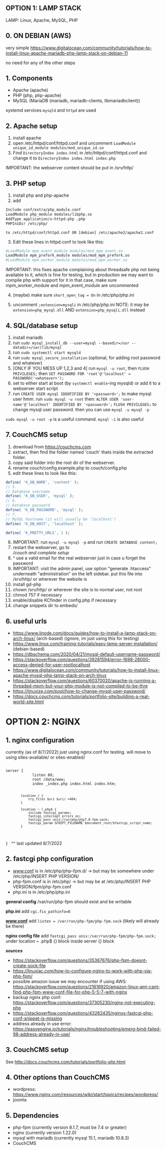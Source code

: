 ## OPTION 1: LAMP STACK
LAMP: Linux, Apache, MySQL, PHP

## 0. ON DEBIAN (AWS)
very simple
https://www.digitalocean.com/community/tutorials/how-to-install-linux-apache-mariadb-php-lamp-stack-on-debian-11

no need for any of the other steps

## 1. Components
- Apache (apache)
- PHP (php, php-apache)
- MySQL (MariaDB (mariadb, mariadb-clients, libmariadbclient))

systemd services `mysqld` and `httpd` are used

## 2. Apache setup
1. install apache
2. open /etc/httpd/conf/httpd.conf and uncomment `LoadModule unique_id_module modules/mod_unique_id.so`
3. Find `DirectoryIndex index.html` in /etc/httpd/conf/httpd.conf and change it to `DirectoryIndex index.html index.php`

IMPORTANT: the webserver content should be put in /srv/http/

## 3. PHP setup
1. install php and php-apache
2. add 
```sh
Include conf/extra/php_module.conf
LoadModule php_module modules/libphp.so
AddType application/x-httpd-php .php
PHPIniDir /etc/php/
```
    to /etc/httpd/conf/httpd.conf OR [debian] /etc/apache2/apache2.conf

3. Edit these lines in httpd.conf to look like this:
```sh
#LoadModule mpm_event_module modules/mod_mpm_event.so
LoadModule mpm_prefork_module modules/mod_mpm_prefork.so
#LoadModule mpm_worker_module modules/mod_mpm_worker.so
```

IMPORTANT: this fixes apache complaining about threadsafe php not being available to it, which is fine for testing, but in production we may want to compile php with support for it
in that case, make sure mpm_worker_module and mpm_event_module are uncommented

4. (maybe) make sure `short_open_tag = On` in /etc/php/php.ini

5. uncomment `;extension=mysqli` in /etc/php/php.ini
   NOTE: it may be `extension=php_mysql.dll` AND `extension=php_mysqli.dll` instead

## 4. SQL/database setup
1. install mariadb 
2. run `sudo mysql_install_db --user=mysql --basedir=/usr --datadir=/var/lib/mysql`
3. run `sudo systemctl start mysqld`
4. run `sudo mysql_secure_installation` (optional, for adding root password and whatever)
5. [ONLY IF YOU MESS UP 1,2,3 and 4] run `mysql -u root`, then `FLUSH PRIVILEGES;` then `SET PASSWORD FOR 'root'@'localhost' = PASSWORD('<whatever>');`
6. set to either start at boot (by `systemctl enable`-ing mysqld) or add it to a webserver start script
7. run `CREATE USER mysql IDENTIFIED BY '<password>';` to make mysql user
hmm. run `sudo mysql -u root` then:
    `ALTER USER 'user-name'@'localhost' IDENTIFIED BY '<password>';`
    `FLUSH PRIVILEGES;`
    to change mysql user password.
    then you can use `mysql -u mysql -p`


`sudo mysql -u root -p` is a useful command.
`mysql -i` is also useful

## 7. CouchCMS setup
1. download from https://couchcms.com
2. extract, then find the folder named 'couch' thats inside the extracted folder.
3. copy said folder into the root dir of the webserver.
4. rename couch/config.example.php to couch/config.php
5. edit these lines to look like this:
```php
define( 'K_DB_NAME', 'content' );
// 5.
// Database username
define( 'K_DB_USER', 'mysql' );
// 6.
// Database password
define( 'K_DB_PASSWORD', 'mysql' );
// 7.
// MySQL hostname (it will usually be 'localhost')
define( 'K_DB_HOST', 'localhost' );

define( 'K_PRETTY_URLS', 1 );
```
6. IMPORTANT: run `mysql -u mysql -p` and run `CREATE DATABASE content;`
7. restart the webserver, go to <address>/couch and complete setup
8. ^ use a valid email for the real webserver just in case u forget the password
9. IMPORTANT: visit the admin panel, use option "generate .htaccess" underneath "administration" on the left sidebar.
put this file into /srv/http/ or wherever the website is
10. install gd-php
11. chown /srv/http/ or wherever the site is to normal user, not root
12. chmod 757 if necessary
13. enable/disable KCfinder in config.php if necessary
14. change snippets dir to embeds/

## 6. useful urls
- https://www.linode.com/docs/guides/how-to-install-a-lamp-stack-on-arch-linux/ (arch-based) (ignore, im just using this for testing)
- https://www.linux.com/training-tutorials/easy-lamp-server-installation/ (debian-based)
- https://dbschema.com/2020/04/21/mysql-default-username-password/
- https://stackoverflow.com/questions/39281594/error-1698-28000-access-denied-for-user-rootlocalhost
- https://www.digitalocean.com/community/tutorials/how-to-install-linux-apache-mysql-php-lamp-stack-on-arch-linux
- https://stackoverflow.com/questions/60370020/apache-is-running-a-threaded-mpm-but-your-php-module-is-not-compiled-to-be-thre
- https://linuxize.com/post/how-to-change-mysql-user-password/
- https://docs.couchcms.com/tutorials/portfolio-site/building-a-real-world-site.html

# OPTION 2: NGINX

## 1. nginx configuration
currently (as of 8/7/2022) just using nginx.conf for testing.
will move to using sites-available/ or sites-enabled/

<code>
server {
            listen 80;
            root /data/www;
            index _index.php index.html index.htm;

            location / {
                try_files $uri $uri/ =404;
            }

            location ~ \.php$ {
                include fastcgi_params;                
                fastcgi_intercept_errors on;
                fastcgi_pass unix:/run/php/php7.0-fpm.sock;
                fastcgi_param SCRIPT_FILENAME $document_root/$fastcgi_script_name;
            }
}
</code> ^^ last updated 8/7/2022


## 2. fastcgi php configuration
 - www.conf is in /etc/php/php-fpm.d/ -> but may be somewhere under /etc/php/INSERT PHP VERSION/
 - php-fpm.conf is in /etc/php/ -> but may be at /etc/php/INSERT PHP VERSION/fpm/php-fpm.conf
 - php.ini is in /etc/php/php.ini

**general config**
/var/run/php-fpm should exist and be writable

**php.ini**
add `cgi.fix_pathinfo=0`

**www.conf**
add `listen = /var/run/php-fpm/php-fpm.sock` (likely will already be there)

**nginx config file**
add `fastcgi_pass unix:/var/run/php-fpm/php-fpm.sock;` under location ~ \.php$ {} block inside server {} block

***sources***
- https://stackoverflow.com/questions/35367676/php-fpm-doesnt-create-sock-file
- https://linuxiac.com/how-to-configure-nginx-to-work-with-php-via-php-fpm/
- possible amazon issue we may encounter if using AWS: https://stackoverflow.com/questions/21616920/amazon-linux-ami-cant-find-php-fpm-www-conf-file-for-php-5-5-7-with-nginx
- backup nginx php conf: https://stackoverflow.com/questions/37305230/nginx-not-executing-php
- https://stackoverflow.com/questions/43262435/nginxs-fastcgi-php-conf-snippet-is-missing
- address already in use error: https://easyengine.io/tutorials/nginx/troubleshooting/emerg-bind-failed-98-address-already-in-use/


## 3. CouchCMS setup
See http://docs.couchcms.com/tutorials/portfolio-site.html

## 4. Other options than CouchCMS
- wordpress: https://www.nginx.com/resources/wiki/start/topics/recipes/wordpress/
- joomla


## 5. Dependencies
- php-fpm (currently version 8.1.7, must be 7.4 or greater)
- nginx (currently version 1.22.0)
- mysql with mariadb (currently mysql 15.1, mariadb 10.8.3)
- CouchCMS

